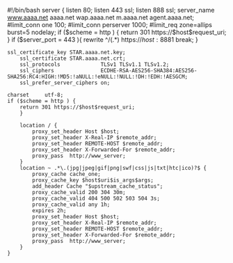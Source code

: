 #!/bin/bash
server {
	listen 80;
        listen 443 ssl;
        listen 888 ssl;
        server_name www.aaaa.net aaaa.net wap.aaaa.net m.aaaa.net agent.aaaa.net;
#limit_conn  one  100;
#limit_conn perserver 1000;
#limit_req   zone=allips  burst=5  nodelay;
        if ($scheme = http ) {
        return 301 https://$host$request_uri;
        }
        if ($server_port = 443 ){
        rewrite ^/(.*) https://$host:888$1 break;
        }

        
	ssl_certificate_key STAR.aaaa.net.key;
        ssl_certificate STAR.aaaa.net.crt;
        ssl_protocols             TLSv1 TLSv1.1 TLSv1.2;
        ssl_ciphers               ECDHE-RSA-AES256-SHA384:AES256-SHA256:RC4:HIGH:!MD5:!aNULL:!eNULL:!NULL:!DH:!EDH:!AESGCM;
        ssl_prefer_server_ciphers on;
	
	charset		utf-8;
	if ($scheme = http ) {
		return 301 https://$host$request_uri;
        }  
 
        location / {
            proxy_set_header Host $host;
            proxy_set_header X-Real-IP $remote_addr;
            proxy_set_header REMOTE-HOST $remote_addr;
            proxy_set_header X-Forwarded-For $remote_addr;
            proxy_pass  http://www_server;
        }
        location ~ .*\.(jpg|jpeg|gif|png|swf|css|js|txt|htc|ico)?$ {
            proxy_cache cache_one;
            proxy_cache_key $host$uri$is_args$args;
            add_header Cache "$upstream_cache_status";
            proxy_cache_valid 200 304 30m;
            proxy_cache_valid 404 500 502 503 504 3s;
            proxy_cache_valid any 1h;
            expires 2h;
            proxy_set_header Host $host;
            proxy_set_header X-Real-IP $remote_addr;
            proxy_set_header REMOTE-HOST $remote_addr;
            proxy_set_header X-Forwarded-For $remote_addr;
            proxy_pass  http://www_server;
        }
    }
